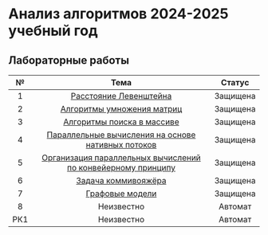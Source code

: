 # Анализ алгоритмов 2024-2025 учебный год

## Лабораторные работы

|  №  |                                 Тема                                 |  Статус   |
|:---:|:--------------------------------------------------------------------:|:---------:|
|  1  |                    [Расстояние Левенштейна](lab1)                    | Защищена  |
|  2  |                  [Алгоритмы умножения матриц](lab2)                  | Защищена  |
|  3  |                  [Алгоритмы поиска в массиве](lab3)                  | Защищена  |
|  4  |      [Параллельные вычисления на основе нативных потоков](lab4)      | Защищена  |
|  5  | [Организация параллельных вычислений по конвейерному принципу](lab5) | Защищена  |
|  6  |                     [Задача коммивояжёра](lab6)                      | Защищена  |
|  7  |                       [Графовые модели](lab7)                        | Защищена  |
|  8  |                              Неизвестно                              |  Автомат  |
| РК1 |                              Неизвестно                              |  Автомат  |





